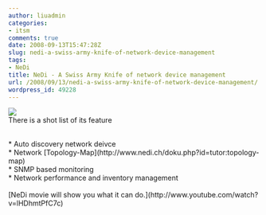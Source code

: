 ```yaml
---
author: liuadmin
categories:
- itsm
comments: true
date: 2008-09-13T15:47:28Z
slug: nedi-a-swiss-army-knife-of-network-device-management
tags:
- NeDi
title: NeDi - A Swiss Army Knife of network device management
url: /2008/09/13/nedi-a-swiss-army-knife-of-network-device-management/
wordpress_id: 49228
---
```


[![](http://www.nedi.ch/lib/tpl/minima/images/nedi-s.png)](http://www.nedi.ch/)<br />There is a shot list of its feature<br />

<br />	
  * Auto discovery network deivce
<br />	
  * Network [Topology-Map](http://www.nedi.ch/doku.php?id=tutor:topology-map)
<br />	
  * SNMP based monitoring
<br />	
  * Network performance and inventory management
<br /><br />[<!--more-->NeDi movie will show you what it can do.](http://www.youtube.com/watch?v=lHDhmtPfC7c)<br />
